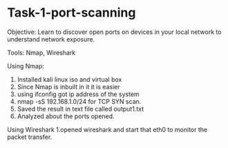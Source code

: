 # Task-1-port-scanning 
Objective:
Learn to discover open ports on devices in your local network to understand network exposure.

Tools: Nmap, Wireshark

Using Nmap:
1. Installed kali linux iso and virtual box
2. Since Nmap is inbuilt in it it is easier
3. using ifconfig got ip address of the system
4. nmap -sS 192.168.1.0/24 for TCP SYN scan.
5. Saved the result in text file called output1.txt
6. Analyzed about the ports opened.

Using Wireshark
1.opened wireshark and start that eth0 to monitor the packet transfer.


